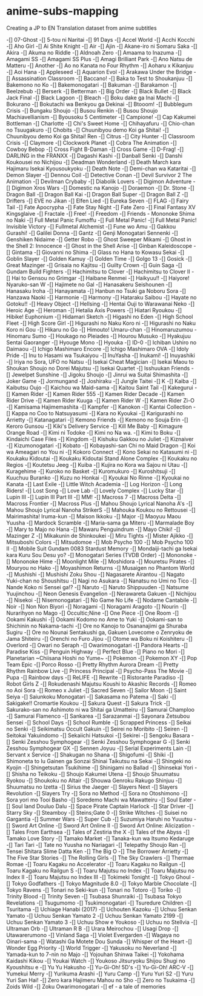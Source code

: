 # anime-subs-mapping
 Creating a JP to EN Translation dataset from anime subtitles

 
 -[] 07-Ghost
 -[] 5-tou ni Naritai
 -[] 91 Days
 -[] Accel World
 -[] Acchi Kocchi
 -[] Aho Girl
 -[] Ai Shite Knight
 -[] Air
 -[] Ajin
 -[] Akane-iro ni Somaru Saka
 -[] Akira
 -[] Akuma no Riddle
 -[] Aldnoah Zero
 -[] Amaama to Inazuma
 -[] Amagami SS
 -[] Amagami SS Plus
 -[] Amagi Brilliant Park
 -[] Ano Natsu de Matteru
 -[] Another
 -[] Ao no Kanata no Four Rhythm
 -[] Aoharu x Kikanjuu
 -[] Aoi Hana
 -[] Appleseed
 -[] Aquarion Evol
 -[] Arakawa Under the Bridge
 -[] Assassination Classroom
 -[] Baccano!
 -[] Baka to Test to Shoukanjuu
 -[] Bakemono no Ko
 -[] Bakemonogatari
 -[] Bakuman
 -[] Barakamon
 -[] Beelzebub
 -[] Berserk
 -[] Betterman
 -[] Big Order
 -[] Black Bullet
 -[] Black Jack Final
 -[] Black Lagoon
 -[] Bleach
 -[] Boku dake ga Inai Machi
 -[] Bokurano
 -[] Bokutachi wa Benkyou ga Dekinai
 -[] Btooom!
 -[] Bubblegum Crisis
 -[] Bungaku Shoujo
 -[] Busou Renkin
 -[] Busou Shoujo Machiavellianism
 -[] Byousoku 5 Centimeter
 -[] Campione!
 -[] Cap Kakumei Bottleman
 -[] Charlotte
 -[] Chi's Sweet Home
 -[] Chihayafuru
 -[] Chio-chan no Tsuugakuro
 -[] Chobits
 -[] Chuunibyou demo Koi ga Shitai!
 -[] Chuunibyou demo Koi ga Shitai! Ren
 -[] Citrus
 -[] City Hunter
 -[] Classroom Crisis
 -[] Claymore
 -[] Clockwork Planet
 -[] Cobra The Animation
 -[] Cowboy Bebop
 -[] Cross Fight B-Daman
 -[] Cross Game
 -[] D-Frag!
 -[] DARLING in the FRANXX
 -[] Dagashi Kashi
 -[] Danball Senki
 -[] Danshi Koukousei no Nichijou
 -[] Deadman Wonderland
 -[] Death March kara Hajimaru Isekai Kyousoukyoku
 -[] Death Note
 -[] Demi-chan wa Kataritai
 -[] Demon Slayer
 -[] Dennou Coil
 -[] Detective Conan
 -[] Devil Survivor 2 The Animation
 -[] Devilman Crybaby
 -[] Diabolik Lovers
 -[] Digimon Adventure
 -[] Digimon Xros Wars
 -[] Domestic na Kanojo
 -[] Doraemon
 -[] Dr. Stone
 -[] Dragon Ball
 -[] Dragon Ball Kai
 -[] Dragon Ball Super
 -[] Dragon Ball Z
 -[] Drifters
 -[] EVE no Jikan
 -[] Elfen Lied
 -[] Eureka Seven
 -[] FLAG
 -[] Fairy Tail
 -[] Fate Apocrypha
 -[] Fate Stay Night
 -[] Fate Zero
 -[] Final Fantasy XV Kingsglaive
 -[] Fractale
 -[] Free!
 -[] Freedom
 -[] Friends - Mononoke Shima no Naki
 -[] Full Metal Panic Fumoffu
 -[] Full Metal Panic!
 -[] Full Metal Panic! Invisible Victory
 -[] Fullmetal Alchemist
 -[] Fune wo Amu
 -[] Gakkou Gurashi!
 -[] Galilei Donna
 -[] Gantz
 -[] Genji Monogatari Sennenki
 -[] Genshiken Nidaime
 -[] Getter Robo
 -[] Ghost Sweeper Mikami
 -[] Ghost in the Shell 2: Innocence
 -[] Ghost in the Shell Arise
 -[] Ginban Kaleidoscope
 -[] Gintama
 -[] Giovanni no Shima
 -[] Glass no Hana to Kowasu Sekai
 -[] Goblin Slayer
 -[] Golden Kamuy
 -[] Golden Time
 -[] Golgo 13
 -[] Gosick
 -[] Great Mazinger
 -[] Grisaia no Kajitsu
 -[] Guilty Crown
 -[] Guin Saga
 -[] Gundam Build Fighters
 -[] Hachimitsu to Clover
 -[] Hachimitsu to Clover II
 -[] Hai to Gensou no Grimgar
 -[] Haibane Renmei
 -[] Haikyuu!!
 -[] Haiyore! Nyaruko-san W
 -[] Hajimete no Gal
 -[] Hanasakeru Seishounen
 -[] Hanasaku Iroha
 -[] Hanayamata
 -[] Hanbun no Tsuki ga Noboru Sora
 -[] Hanzawa Naoki
 -[] Harmonie
 -[] Harmony
 -[] Hataraku Saibou
 -[] Hayate no Gotoku!!
 -[] Heavy Object
 -[] Hellsing
 -[] Hentai Ouji to Warawanai Neko
 -[] Heroic Age
 -[] Heroman
 -[] Hetalia Axis Powers
 -[] Hiatari Ryoukou
 -[] Hibike! Euphonium
 -[] Hidamari Sketch
 -[] Higashi no Eden
 -[] High School Fleet
 -[] High Score Girl
 -[] Higurashi no Naku Koro ni
 -[] Higurashi no Naku Koro ni Gou
 -[] Hikaru no Go
 -[] Himouto! Umaru-chan
 -[] Hinomaruzumou - Hinomaru Sumo
 -[] Houkago no Pleiades
 -[] Hourou Musuko
 -[] Hyakujuu Sentai Gaoranger
 -[] Hyouge Mono
 -[] Hyouka
 -[] ID-0
 -[] Ichiban Ushiro no Daimaou
 -[] Ichigo Mashimaro Encore
 -[] Ichigo Mashimaro OVA
 -[] Idoly Pride
 -[] Inu to Hasami wa Tsukaiyou
 -[] InuYasha
 -[] Inukami!
 -[] Inuyashiki
 -[] Iriya no Sora, UFO no Natsu
 -[] Isekai Cheat Magician
 -[] Isekai Maou to Shoukan Shoujo no Dorei Majutsu
 -[] Isekai Quartet
 -[] Isshuukan Friends
 -[] Jewelpet Sunshine
 -[] Jigoku Shoujo
 -[] Jinrui wa Suitai Shimashita
 -[] Joker Game
 -[] Jormungand
 -[] Joshiraku
 -[] Jungle Taitei
 -[] K
 -[] Kaiba
 -[] Kaibutsu Oujo
 -[] Kaichou wa Maid-sama
 -[] Kaitou Saint Tail
 -[] Kakegurui
 -[] Kamen Rider
 -[] Kamen Rider 555
 -[] Kamen Rider Decade
 -[] Kamen Rider Drive
 -[] Kamen Rider Kuuga
 -[] Kamen Rider W
 -[] Kamen Rider Zi-O
 -[] Kamisama Hajimemashita
 -[] Kampfer
 -[] Kanokon
 -[] Kantai Collection
 -[] Kappa no Coo to Natsuyasumi
 -[] Kara no Kyoukai
 -[] Karigurashi no Arrietty
 -[] Katanagatari
 -[] Kemono Friends
 -[] Kemono no Souja Erin
 -[] Keroro Gunsou
 -[] Kiki's Delivery Service
 -[] Kill Me Baby
 -[] Kimagure Orange Road
 -[] Kimi ni Todoke
 -[] Kimi no Na wa.
 -[] Kimi to Boku
 -[] Kindaichi Case Files
 -[] Kingdom
 -[] Kishuku Gakkou no Juliet
 -[] Kiznaiver
 -[] Kizumonogatari
 -[] Kobato
 -[] Kobayashi-san Chi no Maid Dragon
 -[] Koi wa Ameagari no You ni
 -[] Kokoro Connect
 -[] Kono Sekai no Katasumi ni
 -[] Koukaku Kidoutai
 -[] Koukaku Kidoutai Stand Alone Complex
 -[] Koukaku no Regios
 -[] Koutetsu Jeeg
 -[] Kuiba
 -[] Kujira no Kora wa Sajou ni Utau
 -[] Kuragehime
 -[] Kuroko no Basket
 -[] Kuromukuro
 -[] Kuroshitsuji
 -[] Kuuchuu Buranko
 -[] Kuzu no Honkai
 -[] Kyoukai No Rinne
 -[] Kyoukai no Kanata
 -[] Last Exile
 -[] Little Witch Academia
 -[] Log Horizon
 -[] Long Riders!
 -[] Lost Song
 -[] Love Lab
 -[] Lovely Complex
 -[] Lucky Star
 -[] Lupin III
 -[] Lupin III Part III
 -[] MM!
 -[] Macross 7
 -[] Macross Delta
 -[] Macross Frontier
 -[] Macross Plus
 -[] Mahou Shoujo Lyrical Nanoha A's
 -[] Mahou Shoujo Lyrical Nanoha StrikerS
 -[] Mahouka Koukou no Rettousei
 -[] Mairimashita! Iruma-kun
 -[] Maison Ikkoku
 -[] Major
 -[] Maoyuu Maou Yuusha
 -[] Mardock Scramble
 -[] Maria-sama ga Miteru
 -[] Marmalade Boy
 -[] Mary to Majo no Hana
 -[] Mawaru Penguindrum
 -[] Mayo Chiki!
 -[] Mazinger Z
 -[] Mikakunin de Shinkoukei
 -[] Miru Tights
 -[] Mister Ajikko
 -[] Mitsuboshi Colors
 -[] Mitsudomoe
 -[] Mob Psycho 100
 -[] Mob Psycho 100 II
 -[] Mobile Suit Gundam 0083 Stardust Memory
 -[] Mondaiji-tachi ga Isekai kara Kuru Sou Desu yo?
 -[] Monogatari Series (TVDB Order)
 -[] Mononoke
 -[] Mononoke Hime
 -[] Moonlight Mile
 -[] Moshidora
 -[] Mouretsu Pirates
 -[] Mouryou no Hako
 -[] Moyashimon Returns
 -[] Musaigen no Phantom World
 -[] Mushishi
 -[] Mushishi Zoku Shou
 -[] Nagasarete Airantou
 -[] Nagato Yuki-chan no Shoushitsu
 -[] Nagi no Asukara
 -[] Nanatsu no Umi no Tico
 -[] Nande Koko ni Sensei ga!?
 -[] Naruto
 -[] Naruto Shippuuden
 -[] Natsume Yuujinchou
 -[] Neon Genesis Evangelion
 -[] Nerawareta Gakuen
 -[] Nichijou
 -[] Nisekoi
 -[] Nisemonogatari
 -[] No Game No Life
 -[] Nodame Cantabile
 -[] Noir
 -[] Non Non Biyori
 -[] Noragami
 -[] Noragami Aragoto
 -[] Nourin
 -[] Nurarihyon no Mago
 -[] Occultic;Nine
 -[] One Piece
 -[] One Room
 -[] Ookami Kakushi
 -[] Ookami Kodomo no Ame to Yuki
 -[] Ookami-san to Shichinin no Nakama-tachi
 -[] Ore no Kanojo to Osananajimi ga Shuraba Sugiru
 -[] Ore no Nounai Sentakushi ga, Gakuen Lovecome o Zenryoku de Jama Shiteiru
 -[] Orenchi no Furo Jijou
 -[] Otome wa Boku ni Koishiteru
 -[] Overlord
 -[] Owari no Seraph
 -[] Owarimonogatari
 -[] Pandora Hearts
 -[] Paradise Kiss
 -[] Penguin Highway
 -[] Perfect Blue
 -[] Piano no Mori
 -[] Planetarian ~Chiisana Hoshi no Yume~
 -[] Pokemon
 -[] Pokemon XY
 -[] Pop Team Epic
 -[] Porco Rosso
 -[] Pretty Rhythm Aurora Dream
 -[] Pretty Rhythm Rainbow Live
 -[] Princess Principal
 -[] Psycho-Pass The Movie
 -[] Pupa
 -[] Rainbow days
 -[] ReLIFE
 -[] Rewrite
 -[] Ristorante Paradiso
 -[] Robot Girls Z
 -[] Rokudenashi Majutsu Koushi to Akashic Records
 -[] Romeo no Aoi Sora
 -[] Romeo x Juliet
 -[] Sacred Seven
 -[] Sailor Moon
 -[] Saint Seiya
 -[] Saiunkoku Monogatari
 -[] Sakasama no Patema
 -[] Saki
 -[] Sakigake!! Cromartie Koukou
 -[] Sakura Quest
 -[] Sakura Trick
 -[] Sakurako-san no Ashimoto ni wa Shitai ga Umatteiru
 -[] Samurai Champloo
 -[] Samurai Flamenco
 -[] Sankarea
 -[] Sarazanmai
 -[] Sayonara Zetsubou Sensei
 -[] School Days
 -[] School Rumble
 -[] Scrapped Princess
 -[] Seikai no Senki
 -[] Seikimatsu Occult Gakuin
 -[] Seirei no Moribito
 -[] Seiren
 -[] Seitokai Yakuindomo
 -[] Sekaiichi Hatsukoi
 -[] Sekirei
 -[] Sengoku Basara
 -[] Senki Zesshou Symphogear
 -[] Senki Zesshou Symphogear G
 -[] Senki Zesshou Symphogear GX
 -[] Sennen Joyuu
 -[] Serial Experiments Lain
 -[] Servant x Service
 -[] Shakugan no Shana
 -[] Shigofumi
 -[] Shiki
 -[] Shimoneta to Iu Gainen ga Sonzai Shinai Taikutsu na Sekai
 -[] Shingeki no Kyojin
 -[] Shingetsutan Tsukihime
 -[] Shinigami no Ballad
 -[] Shinsekai Yori
 -[] Shisha no Teikoku
 -[] Shoujo Kakumei Utena
 -[] Shoujo Shuumatsu Ryokou
 -[] Shoukoku no Altair
 -[] Shouwa Genroku Rakugo Shinjuu
 -[] Shuumatsu no Izetta
 -[] Sirius the Jaeger
 -[] Slayers Next
 -[] Slayers Revolution
 -[] Slayers Try
 -[] Sora no Method
 -[] Sora no Otoshimono
 -[] Sora yori mo Tooi Basho
 -[] Soredemo Machi wa Mawatteiru
 -[] Soul Eater
 -[] Soul land Douluo Dalu
 -[] Space Pirate Captain Harlock
 -[] Star Driver
 -[] Starry Sky
 -[] Steamboy
 -[] Steins;Gate 0
 -[] Strike Witches
 -[] Suisei no Gargantia
 -[] Summer Wars
 -[] Super Cub
 -[] Suzumiya Haruhi no Yuuutsu
 -[] Sword Art Online
 -[] Sword Art Online II
 -[] Sword Art Online: Alicization
 -[] Tales From Earthsea
 -[] Tales of Zestiria the X
 -[] Tales of the Abyss
 -[] Tamako Love Story
 -[] Tamako Market
 -[] Tanaka-kun wa Itsumo Kedaruge
 -[] Tari Tari
 -[] Tate no Yuusha no Nariagari
 -[] Telepathy Shoujo Ran
 -[] Tensei Shitara Slime Datta Ken
 -[] The Big O
 -[] The Borrower Arrietty
 -[] The Five Star Stories
 -[] The Rolling Girls
 -[] The Sky Crawlers
 -[] Thermae Romae
 -[] Toaru Kagaku no Accelerator
 -[] Toaru Kagaku no Railgun
 -[] Toaru Kagaku no Railgun S
 -[] Toaru Majutsu no Index
 -[] Toaru Majutsu no Index II
 -[] Toaru Majutsu no Index III
 -[] Tokimeki Tonight
 -[] Tokyo Ghoul
 -[] Tokyo Godfathers
 -[] Tokyo Magnitude 8.0
 -[] Tokyo Marble Chocolate
 -[] Tokyo Ravens
 -[] Tonari no Seki-kun
 -[] Tonari no Totoro
 -[] Toriko
 -[] Trinity Blood
 -[] Trinity Seven
 -[] Tsubasa Shunraiki
 -[] Tsubasa Tokyo Revelations
 -[] Tsugumomo
 -[] Tsukimonogatari
 -[] Tsuredure Children
 -[] Tsuritama
 -[] Uchiage Hanabi (2017)
 -[] Uchouten Kazoku
 -[] Uchuu Senkan Yamato
 -[] Uchuu Senkan Yamato 2
 -[] Uchuu Senkan Yamato 2199
 -[] Uchuu Senkan Yamato 3
 -[] Uchuu Show e Youkoso
 -[] Uchuu no Stellvia
 -[] Ultraman Orb
 -[] Ultraman R B
 -[] Urara Meirochou
 -[] Usagi Drop
 -[] Utawarerumono
 -[] Vinland Saga
 -[] Violet Evergarden
 -[] Wagaya no Oinari-sama
 -[] Watashi Ga Motete Dou Sunda
 -[] Whisper of the Heart
 -[] Wonder Egg Priority
 -[] World Trigger
 -[] Yakusoku no Neverland
 -[] Yamada-kun to 7-nin no Majo
 -[] Yojouhan Shinwa Taikei
 -[] Yokohama Kaidashi Kikou
 -[] Youkai Watch
 -[] Youkoso Jitsuryoku Shijou Shugi no Kyoushitsu e
 -[] Yu Yu Hakusho
 -[] Yu-Gi-Oh! 5D's
 -[] Yu-Gi-Oh! ARC-V
 -[] Yumekui Merry
 -[] Yurikuma Arashi
 -[] Yuru Camp
 -[] Yuru Yuri S2
 -[] Yuru Yuri San Hai!
 -[] Zero kara Hajimeru Mahou no Sho
 -[] Zero no Tsukaima
 -[] Zoids Wild
 -[] Zoku Owarimonogatari
 -[] ef - a tale of memories
